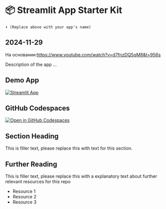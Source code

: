 # 📦 Streamlit App Starter Kit 
```
⬆️ (Replace above with your app's name)
```
 ## 2024-11-29
 На основании:https://www.youtube.com/watch?v=d7fnzDQ5qM8&t=956s
 

Description of the app ...

## Demo App

[![Streamlit App](https://static.streamlit.io/badges/streamlit_badge_black_white.svg)](https://app-starter-kit.streamlit.app/)

## GitHub Codespaces

[![Open in GitHub Codespaces](https://github.com/codespaces/badge.svg)](https://codespaces.new/streamlit/app-starter-kit?quickstart=1)

## Section Heading

This is filler text, please replace this with text for this section.

## Further Reading

This is filler text, please replace this with a explanatory text about further relevant resources for this repo
- Resource 1
- Resource 2
- Resource 3
